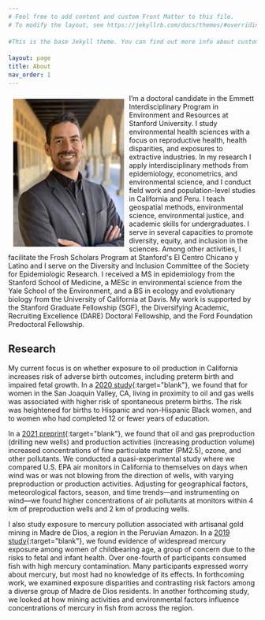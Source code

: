 ```yaml
---
# Feel free to add content and custom Front Matter to this file.
# To modify the layout, see https://jekyllrb.com/docs/themes/#overriding-theme-defaults

#This is the base Jekyll theme. You can find out more info about customizing your Jekyll theme, as well as basic Jekyll usage documentation at [jekyllrb.com](https://jekyllrb.com/)

layout: page
title: About
nav_order: 1
---
```


<img src="/images/profile_photo.jpg" alt="" align="left" width="225" height="300" style="padding: 10px;">

I’m a doctoral candidate in the Emmett Interdisciplinary Program in Environment and Resources at Stanford University. I study environmental health sciences with a focus on reproductive health, health disparities, and exposures to extractive industries. In my research I apply interdisciplinary methods from epidemiology, econometrics, and environmental science, and I conduct field work and population-level studies in California and Peru. I teach geospatial methods, environmental science, environmental justice, and academic skills for undergraduates. I serve in several capacities to promote diversity, equity, and inclusion in the sciences. Among other activities, I facilitate the Frosh Scholars Program at Stanford's El Centro Chicano y Latino and I serve on the Diversity and Inclusion Committee of the Society for Epidemiologic Research. I received a MS in epidemiology from the Stanford School of Medicine, a MESc in environmental science from the Yale School of the Environment, and a BS in ecology and evolutionary biology from the University of California at Davis. My work is supported by the Stanford Graduate Fellowship (SGF), the Diversifying Academic, Recruiting Excellence (DARE) Doctoral Fellowship, and the Ford Foundation Predoctoral Fellowship.


## Research

My current focus is on whether exposure to oil production in California increases risk of adverse birth outcomes, including preterm birth and impaired fetal growth. In a [2020 study](http://doi.org/10.1097/EE9.0000000000000099){:target="blank"}, we found that for women in the San Joaquin Valley, CA, living in proximity to oil and gas wells was associated with higher risk of spontaneous preterm births. The risk was heightened for births to Hispanic and non-Hispanic Black women, and to women who had completed 12 or fewer years of education.

In a [2021 preprint](https://doi.org/10.31223/X5P32D){:target="blank"}, we found that oil and gas preproduction (drilling new wells) and production activities (increasing production volume) increased concentrations of fine particulate matter (PM2.5), ozone, and other pollutants. We conducted a quasi-experimental study where we compared U.S. EPA air monitors in California to themselves on days when wind was or was not blowing from the direction of wells, with varying preproduction or production activities. Adjusting for geographical factors, meteorological factors, season, and time trends—and instrumenting on wind—we found higher concentrations of air pollutants at monitors within 4 km of preproduction wells and 2 km of producing wells.

I also study exposure to mercury pollution associated with artisanal gold mining in Madre de Dios, a region in the Peruvian Amazon. In a [2019 study](https://doi.org/10.1016/j.envres.2019.108786){:target="blank"}, we found evidence of widespread mercury exposure among women of childbearing age, a group of concern due to the risks to fetal and infant health. Over one-fourth of participants consumed fish with high mercury contamination. Many participants expressed worry about mercury, but most had no knowledge of its effects. In forthcoming work, we examined exposure disparities and contrasting risk factors among a diverse group of Madre de Dios residents. In another forthcoming study, we looked at how mining activities and environmental factors influence concentrations of mercury in fish from across the region.
